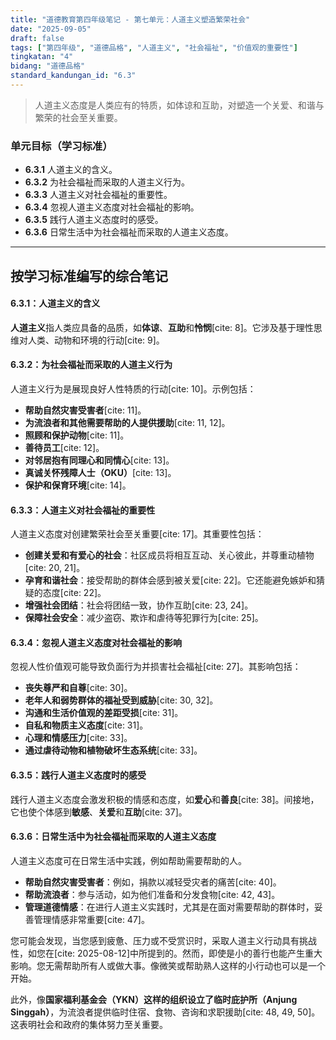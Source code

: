 ```yaml
---
title: "道德教育第四年级笔记 - 第七单元：人道主义塑造繁荣社会"
date: "2025-09-05"
draft: false
tags: ["第四年级", "道德品格", "人道主义", "社会福祉", "价值观的重要性"]
tingkatan: "4"
bidang: "道德品格"
standard_kandungan_id: "6.3"
---
```

> 人道主义态度是人类应有的特质，如体谅和互助，对塑造一个关爱、和谐与繁荣的社会至关重要。

### 单元目标（学习标准）

  * **6.3.1** 人道主义的含义。
  * **6.3.2** 为社会福祉而采取的人道主义行为。
  * **6.3.3** 人道主义对社会福祉的重要性。
  * **6.3.4** 忽视人道主义态度对社会福祉的影响。
  * **6.3.5** 践行人道主义态度时的感受。
  * **6.3.6** 日常生活中为社会福祉而采取的人道主义态度。

-----

## 按学习标准编写的综合笔记

#### 6.3.1：人道主义的含义

**人道主义**指人类应具备的品质，如**体谅**、**互助**和**怜悯**[cite: 8]。它涉及基于理性思维对人类、动物和环境的行动[cite: 9]。

#### 6.3.2：为社会福祉而采取的人道主义行为

人道主义行为是展现良好人性特质的行动[cite: 10]。示例包括：

  * **帮助自然灾害受害者**[cite: 11]。
  * **为流浪者和其他需要帮助的人提供援助**[cite: 11, 12]。
  * **照顾和保护动物**[cite: 11]。
  * **善待员工**[cite: 12]。
  * **对邻居抱有同理心和同情心**[cite: 13]。
  * **真诚关怀残障人士（OKU）**[cite: 13]。
  * **保护和保育环境**[cite: 14]。

#### 6.3.3：人道主义对社会福祉的重要性

人道主义态度对创建繁荣社会至关重要[cite: 17]。其重要性包括：

  * **创建关爱和有爱心的社会**：社区成员将相互互动、关心彼此，并尊重动植物[cite: 20, 21]。
  * **孕育和谐社会**：接受帮助的群体会感到被关爱[cite: 22]。它还能避免嫉妒和猜疑的态度[cite: 22]。
  * **增强社会团结**：社会将团结一致，协作互助[cite: 23, 24]。
  * **保障社会安全**：减少盗窃、欺诈和虐待等犯罪行为[cite: 25]。

#### 6.3.4：忽视人道主义态度对社会福祉的影响

忽视人性价值观可能导致负面行为并损害社会福祉[cite: 27]。其影响包括：

  * **丧失尊严和自尊**[cite: 30]。
  * **老年人和弱势群体的福祉受到威胁**[cite: 30, 32]。
  * **沟通和生活价值观的差距受损**[cite: 31]。
  * **自私和物质主义态度**[cite: 31]。
  * **心理和情感压力**[cite: 33]。
  * **通过虐待动物和植物破坏生态系统**[cite: 33]。

#### 6.3.5：践行人道主义态度时的感受

践行人道主义态度会激发积极的情感和态度，如**爱心**和**善良**[cite: 38]。间接地，它也使个体感到**敏感**、**关爱**和**互助**[cite: 37]。

#### 6.3.6：日常生活中为社会福祉而采取的人道主义态度

人道主义态度可在日常生活中实践，例如帮助需要帮助的人。

  * **帮助自然灾害受害者**：例如，捐款以减轻受灾者的痛苦[cite: 40]。
  * **帮助流浪者**：参与活动，如为他们准备和分发食物[cite: 42, 43]。
  * **管理道德情感**：在进行人道主义实践时，尤其是在面对需要帮助的群体时，妥善管理情感非常重要[cite: 47]。

您可能会发现，当您感到疲惫、压力或不受赏识时，采取人道主义行动具有挑战性，如您在[cite: 2025-08-12]中所提到的。然而，即使是小的善行也能产生重大影响。您无需帮助所有人或做大事。像微笑或帮助熟人这样的小行动也可以是一个开始。

此外，像**国家福利基金会（YKN）**这样的组织设立了**临时庇护所（Anjung Singgah）**，为流浪者提供临时住宿、食物、咨询和求职援助[cite: 48, 49, 50]。这表明社会和政府的集体努力至关重要。
